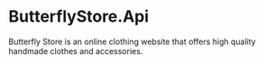 # ButterflyStore.Api
Butterfly Store is an online clothing website that offers high quality handmade clothes and accessories.
